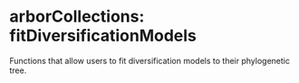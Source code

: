 # arborCollections: fitDiversificationModels

Functions that allow users to fit diversification models to their phylogenetic tree.
